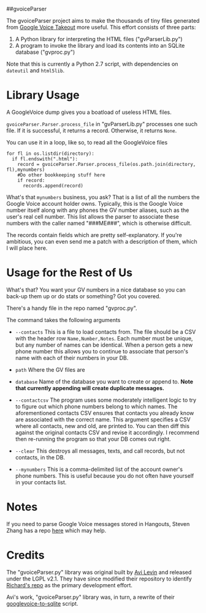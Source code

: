 ##gvoiceParser

The gvoiceParser project aims to make the thousands of tiny files generated from
[Google Voice Takeout][1] more useful. This effort consists of three parts:

 1. A Python library for interpreting the HTML files ("gvParserLib.py")
 2. A program to invoke the library and load its contents into an SQLite
    database ("gvproc.py")

Note that this is currently a Python 2.7 script, with dependencies on `dateutil`
and `html5lib`.

Library Usage
=============
A GoogleVoice dump gives you a boatload of useless HTML files.

`gvoiceParser.Parser.process_file` in "gvParserLib.py" processes one such file.
If it is successful, it returns a record. Otherwise, it returns `None`.

You can use it in a loop, like so, to read all the GoogleVoice files

    for fl in os.listdir(directory):
      if fl.endswith(".html"):
        record = gvoiceParser.Parser.process_file(os.path.join(directory, fl),mynumbers)
        #Do other bookkeeping stuff here
        if record:
          records.append(record)

What's that `mynumbers` business, you ask? That is a list of all the numbers the
Google Voice account holder owns. Typically, this is the Google Voice number
itself along with any phones the GV number aliases, such as the user's real cell
number. This list allows the parser to associate these numbers with the caller
named "###ME###", which is otherwise difficult.

The records contain fields which are pretty self-explanatory. If you're
ambitious, you can even send me a patch with a description of them, which I will
place here.

Usage for the Rest of Us
========================

What's that? You want your GV numbers in a nice database so you can back-up them
up or do stats or something? Got you covered.

There's a handy file in the repo named "gvproc.py".

The command takes the following arguments

 * `--contacts` This is a file to load contacts from.
   The file should be a CSV with the header row `Name,Number,Notes`.
   Each number must be unique, but any number of names can be identical.
   When a person gets a new phone number this allows you to continue to
   associate that person's name with each of their numbers in your DB.

 * `path` Where the GV files are

 * `database` Name of the database you want to create or append to.
   **Note that currently appending will create duplicate messages.**

 * `--contactcsv` The program uses some moderately intelligent logic to try to
   figure out which phone numbers belong to which names. The aforementioned
   contacts CSV ensures that contacts you already know are associated with the
   correct name. This argument specifies a CSV where all contacts, new and old,
   are printed to. You can then diff this against the original contacts CSV and
   revise it accordingly. I recommend then re-running the program so that your
   DB comes out right.

 * `--clear` This destroys all messages, texts, and call records, but not
   contacts, in the DB.

 * `--mynumbers` This is a comma-delimited list of the account owner's phone
   numbers. This is useful because you do not often have yourself in your
   contacts list.

Notes
=====

If you need to parse Google Voice messages stored in Hangouts, Steven Zhang has
a repo [here][3] which may help.

Credits
=======
The "gvoiceParser.py" library was original built by [Avi
Levin](https://github.com/Arithmomaniac) and released under the LGPL v2.1. They
have since modified their repository to identify [Richard's
repo](https://github.com/r-barnes/gvoiceParser) as the primary development
effort.

Avi's work, "gvoiceParser.py" library was, in turn, a rewrite of their
[googlevoice-to-sqlite][2] script.

  [1]: https://www.google.com/settings/takeout
  [2]: https://code.google.com/p/googlevoice-to-sqlite/
  [3]: https://github.com/stevenqzhang/hangout-slack-import